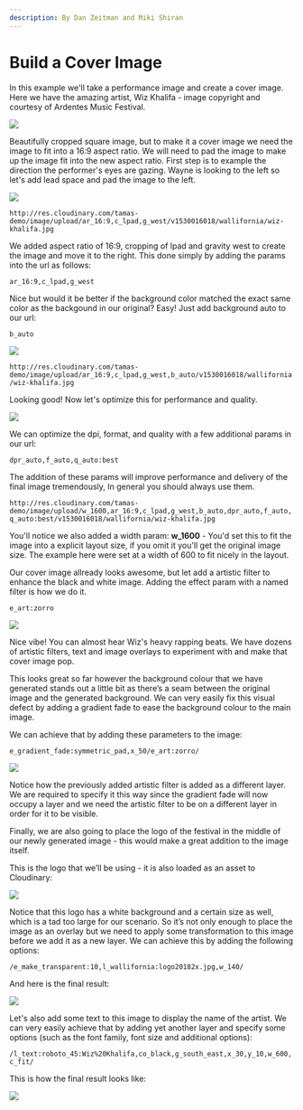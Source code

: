 ```yaml
---
description: By Dan Zeitman and Miki Shiran
---
```


# Build a Cover Image

In this example we'll take a performance image and create a cover image. Here we have the amazing  artist, Wiz Khalifa - image copyright and courtesy of Ardentes Music Festival.

![](http://res.cloudinary.com/tamas-demo/image/upload/c_scale,w_300/wallifornia/wiz-khalifa.jpg.png)

Beautifully cropped square image, but to make it a cover image we need the image to fit into a 16:9 aspect ratio. We will need to pad the image to make up the image fit into the new aspect ratio. First step is to example the direction the performer's eyes are gazing. Wayne is looking to the left so let's add lead space and pad the image to the left.

![](http://res.cloudinary.com/tamas-demo/image/upload/c_scale,w_600,ar_16:9,c_lpad,g_west/wallifornia/wiz-khalifa.jpg.png)

`http://res.cloudinary.com/tamas-demo/image/upload/ar_16:9,c_lpad,g_west/v1530016018/wallifornia/wiz-khalifa.jpg`

We added aspect ratio of 16:9, cropping of lpad and gravity west to create the image and move it to the right. This done simply by adding the params into the url as follows:

```text
ar_16:9,c_lpad,g_west
```

Nice but would it be better if the background color matched the exact same color as the backgound in our original? Easy! Just add background auto to our url:

```text
b_auto
```

![](http://res.cloudinary.com/tamas-demo/image/upload/c_scale,w_600,ar_16:9,c_lpad,g_west,b_auto/wallifornia/wiz-khalifa.jpg.png)

`http://res.cloudinary.com/tamas-demo/image/upload/ar_16:9,c_lpad,g_west,b_auto/v1530016018/wallifornia/wiz-khalifa.jpg`

Looking good! Now let's optimize this for performance and quality.

![](http://res.cloudinary.com/tamas-demo/image/upload/ar\_16:9,c\_lpad,g\_west,b\_auto/v1530016018/wallifornia/wiz-khalifa.jpg.png)

We can optimize the dpi, format, and quality with a few additional params in our url:

```text
dpr_auto,f_auto,q_auto:best
```

The addition of these params will improve performance and delivery of the final image tremendously, In general you should always use them.

`http://res.cloudinary.com/tamas-demo/image/upload/w_1600,ar_16:9,c_lpad,g_west,b_auto,dpr_auto,f_auto,q_auto:best/v1530016018/wallifornia/wiz-khalifa.jpg`

You'll notice we also added a width param: **w\_1600** - You'd set this to fit the image into a explicit layout size, if you omit it you'll get the original image size. The example here were set at a width of 600 to fit nicely in the layout.

Our cover image allready looks awesome, but let add a artistic filter to enhance the black and white image. Adding the effect param with a named filter is how we do it.

```text
e_art:zorro
```

![](http://res.cloudinary.com/tamas-demo/image/upload/c_scale,w_600,ar_16:9,c_lpad,g_west,b_auto,dpr_auto,f_auto,q_auto:best,e_art:zorro/v1530016018/wallifornia/wiz-khalifa.jpg)

Nice vibe! You can almost hear Wiz's heavy rapping beats. We have dozens of artistic filters, text and image overlays to experiment with and make that cover image pop.

This looks great so far however the background colour that we have generated stands out a little bit as there’s a seam between the original image and the generated background. We can very easily fix this visual defect by adding a gradient fade to ease the background colour to the main image.

We can achieve that by adding these parameters to the image:

`e_gradient_fade:symmetric_pad,x_50/e_art:zorro/`

![](http://res.cloudinary.com/tamas-demo/image/upload/c_scale,w_600,ar_16:9,c_lpad,g_west,b_auto,dpr_auto,f_auto,q_auto:best,e_gradient_fade:symmetric_pad,x_50/e_art:zorro/v1530016018/wallifornia/wiz-khalifa.jpg)

Notice how the previously added artistic filter is added as a different layer. We are required to specify it this way since the gradient fade will now occupy a layer and we need the artistic filter to be on a different layer in order for it to be visible.

Finally, we are also going to place the logo of the festival in the middle of our newly generated image - this would make a great addition to the image itself.

This is the logo that we’ll be using - it is also loaded as an asset to Cloudinary:  


![](https://res.cloudinary.com/tamas-demo/image/upload/v1530018414/wallifornia/logo20182x.jpg)

Notice that this logo has a white background and a certain size as well, which is a tad too large for our scenario. So it’s not only enough to place the image as an overlay but we need to apply some transformation to this image before we add it as a new layer. We can achieve this by adding the following options:

`/e_make_transparent:10,l_wallifornia:logo20182x.jpg,w_140/`

And here is the final result:

![](http://res.cloudinary.com/tamas-demo/image/upload/c_scale,w_600,ar_16:9,c_lpad,g_west,b_auto,dpr_auto,f_auto,q_auto:best,e_gradient_fade:symmetric_pad,x_50/e_make_transparent:10,l_wallifornia:logo20182x.jpg,w_140/e_art:zorro/v1530016018/wallifornia/wiz-khalifa.jpg)

Let's also add some text to this image to display the name of the artist. We can very easily achieve that by adding yet another layer and specify some options \(such as the font family, font size and additional options\):

`/l_text:roboto_45:Wiz%20Khalifa,co_black,g_south_east,x_30,y_10,w_600,c_fit/`

This is how the final result looks like:

![](http://res.cloudinary.com/tamas-demo/image/upload/ar_16:9,c_lpad,g_west,b_auto/e_gradient_fade:symmetric_pad,x_50/e_art:zorro//e_make_transparent:10,l_wallifornia:logo20182x.jpg,w_140/l_text:roboto_45:Wiz%20Khalifa,co_black,g_south_east,x_30,y_10,w_600,c_fit/v1530016018/wallifornia/wiz-khalifa.jpg.png)

